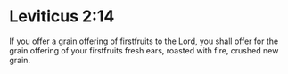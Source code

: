 # Leviticus 2:14

If you offer a grain offering of firstfruits to the Lord, you shall offer for the grain offering of your firstfruits fresh ears, roasted with fire, crushed new grain.
